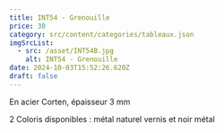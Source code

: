```yaml
---
title: INT54 - Grenouille
price: 30
category: src/content/categories/tableaux.json
imgSrcList:
  - src: /asset/INT54B.jpg
    alt: INT54 - Grenouille
date: 2024-10-03T15:52:26.620Z
draft: false
---
```


En acier Corten, épaisseur 3 mm

2 Coloris disponibles : métal naturel vernis et noir métal
